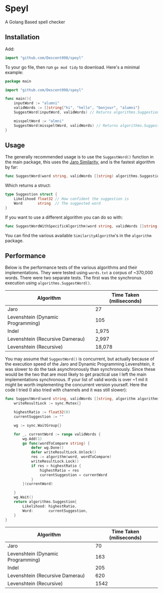 # Speyl

A Golang Based spell checker

## Installation

Add:

```go
import "github.com/Descent098/speyl"
```
 
To your go file, then run `go mod tidy` to download. Here's a minimal example:

```go
package main

import "github.com/Descent098/speyl"

func main(){
	inputWord := "alumni"
	validWords := []string{"hi", "hello", "bonjour", "alumni"}
	SuggestWord(inputWord, validWords) // Returns algorithms.Suggestion{Likelihood: 1.0, Word: "alumni"}

	misspeltWord := "almni"
	SuggestWord(misspeltWord, validWords) // Returns algorithms.Suggestion{Likelihood: 0.944, Word: "alumni"}
}
```


## Usage

The generally recommended usage is to use the `SuggestWord()` function in the main package, this uses the [Jaro Similarity](https://en.wikipedia.org/wiki/Jaro%E2%80%93Winkler_distance), and is the fastest algorithm by far:

```go 
func SuggestWord(word string, validWords []string) algorithms.Suggestion{}
```

Which returns a struct:

```go
type Suggestion struct {
	Likelihood float32 // How confident the suggestion is
	Word       string  // The suggested word
}
```

If you want to use a different algorithm you can do so with:

```go
func SuggestWordWithSpecificAlgorithm(word string, validWords []string, algorithm algorithms.SimilarityAlgorithm) algorithms.Suggestion {}
```

You can find the various available `SimilarityAlgorithm`'s in the `algorithm` package.

## Performance

Below is the performance tests of the various algorithms and their implementations. They were tested using `words.txt` a corpus of ~370,000 words. There were two separate tests. The first was the synchronus execution using `algorithms.SuggestWord()`. 

| Algorithm | Time Taken (miliseconds) |
|-----------|--------------------------|
| Jaro | 27 |
| Levenshtein (Dynamic Programming) | 105 |
| Indel | 1,975 |
| Levenshtein (Recursive Damerau) | 2,997 | 
| Levenshtein (Recursive) | 18,078 |

You may assume that `SuggestWord()` is concurrent, but actually because of the execution speed of the Jaro and Dynamic Programming Levenshtein, it was slower to do the task asynchronously than synchronously. Since these would be the two that are most likely to get practical use I left the main implementations synchronous. If your list of valid words is over ~1 mil it might be worth implementing the concurrent version yourself. Here the code I tried (I also tried with channels and it was still slower):

```go
func SuggestWord(word string, validWords []string, algorithm algorithms.SimilarityAlgorithm) algorithms.Suggestion {
	writeResultLock := sync.Mutex{}

	highestRatio := float32(0)
	currentSuggestion := ""

	wg := sync.WaitGroup{}

	for _, currentWord := range validWords {
		wg.Add(1)
		go func(wordToCompare string) {
			defer wg.Done()
			defer writeResultLock.Unlock()
			res := algorithm(word, wordToCompare)
			writeResultLock.Lock()
			if res > highestRatio {
				highestRatio = res
				currentSuggestion = currentWord
			}
		}(currentWord)

	}
	wg.Wait()
	return algorithms.Suggestion{
		Likelihood: highestRatio,
		Word:       currentSuggestion,
	}
}
```

| Algorithm | Time Taken (miliseconds) |
|-----------|--------------------------|
| Jaro | 70 |
| Levenshtein (Dynamic Programming) | 163 |
| Indel | 205 |
| Levenshtein (Recursive Damerau) | 620 | 
| Levenshtein (Recursive) | 1542 |
